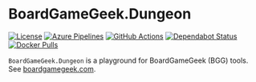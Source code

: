 # BoardGameGeek.Dungeon

[![License](https://img.shields.io/badge/license-MIT-blue.svg?label=License&logo=github)](LICENSE)
[![Azure Pipelines](https://img.shields.io/azure-devops/build/gitfool/f2136175-ada5-451b-9252-1c86653d50e5/3/master?label=Azure%20Pipelines&logo=azure-pipelines)](https://dev.azure.com/gitfool/BoardGameGeek.Dungeon/_build)
[![GitHub Actions](https://img.shields.io/github/workflow/status/gitfool/BoardGameGeek.Dungeon/Build/master?label=GitHub%20Actions&logo=github)](https://github.com/gitfool/BoardGameGeek.Dungeon/actions)
[![Dependabot Status](https://api.dependabot.com/badges/status?host=github&repo=gitfool/BoardGameGeek.Dungeon)](https://dependabot.com)
[![Docker Pulls](https://img.shields.io/docker/pulls/dockfool/boardgamegeek-dungeon.svg?label=Docker&logo=docker)](https://hub.docker.com/r/dockfool/boardgamegeek-dungeon/tags)

`BoardGameGeek.Dungeon` is a playground for BoardGameGeek (BGG) tools. See [boardgamegeek.com](https://boardgamegeek.com).
